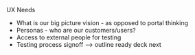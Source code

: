 UX Needs

- What is our big picture vision - as opposed to portal thinking
- Personas - who are our customers/users?
- Access to external people for testing
- Testing process signoff --> outline ready deck next